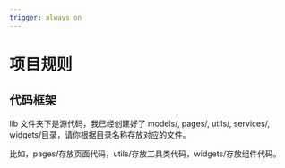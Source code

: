 ```yaml
---
trigger: always_on
---
```


# 项目规则

## 代码框架

lib 文件夹下是源代码，我已经创建好了 models/, pages/, utils/, services/, widgets/目录，请你根据目录名称存放对应的文件。

比如，pages/存放页面代码，utils/存放工具类代码，widgets/存放组件代码。
